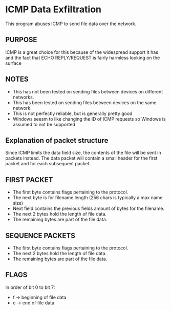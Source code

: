 # ICMP Data Exfiltration
This program abuses ICMP to send file data over the network.

## PURPOSE
ICMP is a great choice for this because of the widespread support it has and
the fact that ECHO REPLY/REQUEST is fairly harmless looking on the surface

## NOTES
* This has not been tested on sending files between devices on different networks.
* This has been tested on sending files between devices on the same network.
* This is not perfectly reliable, but is generally pretty good
* Windows seesm to like changing the ID of ICMP requests so Windows is assumed to not be supported

## Explanation of packet structure
Since ICMP limits the data field size, the contents of the file will be sent
in packets instead. The data packet will contain a small header for the first
packet and for each subsequent packet.

## FIRST PACKET
* The first byte contains flags pertaining to the protocol.
* The next byte is for filename length (256 chars is typically a max name size)
* Next field contains the previous fields amount of bytes for the filename.
* The next 2 bytes hold the length of file data.
* The remaining bytes are part of the file data.

## SEQUENCE PACKETS
* The first byte contains flags pertaining to the protocol.
* The next 2 bytes hold the length of file data.
* The remaining bytes are part of the file data.

## FLAGS
In order of bit 0 to bit 7:
* f -> beginning of file data
* e -> end of file data
